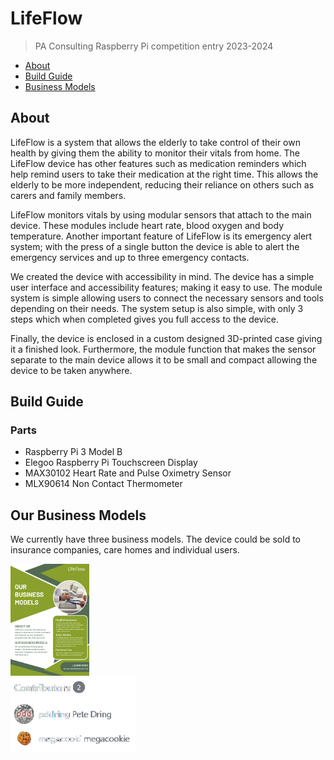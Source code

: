 # LifeFlow
> PA Consulting Raspberry Pi competition entry 2023-2024

- [About](#about)
- [Build Guide](#build-guide)
- [Business Models](#our-business-models)

## About

LifeFlow is a system that allows the elderly to take control of their own health by giving them the ability to monitor their vitals from home. The LifeFlow device has other features such as medication reminders which help remind users to take their medication at the right time. This allows the elderly to be more independent, reducing their reliance on others such as carers and family members.

LifeFlow monitors vitals by using modular sensors that attach to the main device. These modules include heart rate, blood oxygen and body temperature. Another important feature of LifeFlow is its emergency alert system; with the press of a single button the device is able to alert the emergency services and up to three emergency contacts.

We created the device with accessibility in mind. The device has a simple user interface and accessibility features; making it easy to use. The module system is simple allowing users to connect the necessary sensors and tools depending on their needs. The system setup is also simple, with only 3 steps which when completed gives you full access to the device.

Finally, the device is enclosed in a custom designed 3D-printed case giving it a finished look. Furthermore, the module function that makes the sensor separate to the main device allows it to be small and compact allowing the device to be taken anywhere.

## Build Guide
### Parts
- Raspberry Pi 3 Model B
- Elegoo Raspberry Pi Touchscreen Display
- MAX30102 Heart Rate and Pulse Oximetry Sensor
- MLX90614 Non Contact Thermometer

## Our Business Models
We currently have three business models. The device could be sold to insurance companies, care homes and individual users.

<img src="https://raw.githubusercontent.com/megacooki/LifeFlow/main/Readme%20Files/Business%20model.png" width="25%">

<a href="https://github.com/pddring/LifeFlow/graphs/contributors">
  <br>
  <img src="https://github.com/megacooki/LifeFlow/blob/main/Readme%20Files/contributors.png?raw=true" width=200>
  <br>
</a>
